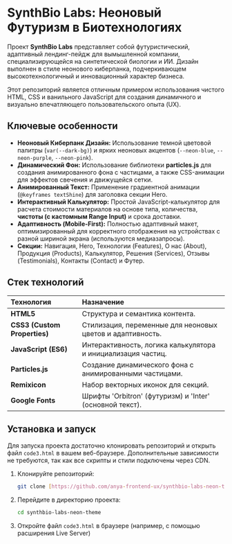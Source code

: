 # SynthBio Labs: Неоновый Футуризм в Биотехнологиях

Проект **SynthBio Labs** представляет собой футуристический, адаптивный лендинг-пейдж для вымышленной компании, специализирующейся на синтетической биологии и ИИ. Дизайн выполнен в стиле неонового киберпанка, подчеркивающем высокотехнологичный и инновационный характер бизнеса.

Этот репозиторий является отличным примером использования чистого HTML, CSS и ванильного JavaScript для создания динамичного и визуально впечатляющего пользовательского опыта (UX).

## Ключевые особенности

* **Неоновый Киберпанк Дизайн:** Использование темной цветовой палитры (`var(--dark-bg)`) и ярких неоновых акцентов (`--neon-blue`, `--neon-purple`, `--neon-pink`).
* **Динамический Фон:** Использование библиотеки **particles.js** для создания анимированного фона с частицами, а также CSS-анимации для эффектов свечения и движущейся сетки.
* **Анимированный Текст:** Применение градиентной анимации (`@keyframes textShine`) для заголовка секции Hero.
* **Интерактивный Калькулятор:** Простой JavaScript-калькулятор для расчета стоимости материалов на основе типа, количества, **чистоты (с кастомным Range Input)** и срока доставки.
* **Адаптивность (Mobile-First):** Полностью адаптивный макет, оптимизированный для корректного отображения на устройствах с разной шириной экрана (используются медиазапросы).
* **Секции:** Навигация, Hero, Технологии (Features), О нас (About), Продукция (Products), Калькулятор, Решения (Services), Отзывы (Testimonials), Контакты (Contact) и Футер.

## Стек технологий

| Технология | Назначение |
| :--- | :--- |
| **HTML5** | Структура и семантика контента. |
| **CSS3 (Custom Properties)** | Стилизация, переменные для неоновых цветов и адаптивность. |
| **JavaScript (ES6)** | Интерактивность, логика калькулятора и инициализация частиц. |
| **Particles.js** | Создание динамического фона с анимированными частицами. |
| **Remixicon** | Набор векторных иконок для секций. |
| **Google Fonts** | Шрифты 'Orbitron' (футуризм) и 'Inter' (основной текст). |

## Установка и запуск

Для запуска проекта достаточно клонировать репозиторий и открыть файл `code3.html` в вашем веб-браузере. Дополнительные зависимости не требуются, так как все скрипты и стили подключены через CDN.

1.  Клонируйте репозиторий:
    ```bash
    git clone [https://github.com/anya-frontend-ux/synthbio-labs-neon-theme.git](https://github.com/anya-frontend-ux/synthbio-labs-neon-theme.git)
    ```
2.  Перейдите в директорию проекта:
    ```bash
    cd synthbio-labs-neon-theme
    ```
3.  Откройте файл `code3.html` в браузере (например, с помощью расширения Live Server)
